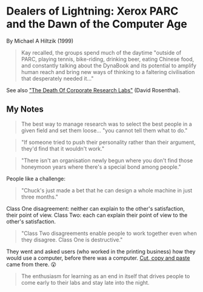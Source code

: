 # Dealers of Lightning: Xerox PARC and the Dawn of the Computer Age

By Michael A Hiltzik (1999)

> Kay recalled, the groups spend much of the daytime "outside of PARC, playing tennis, bike-riding, drinking beer, eating Chinese food, and constantly talking about the DynaBook and its potential to amplify human reach and bring new ways of thinking to a faltering civilisation that desperately needed it…"

See also ["The Death Of Corporate Research Labs"](https://news.ycombinator.com/item?id=24200764) (David Rosenthal).

## My Notes

> The best way to manage research was to select the best people in a given field and set them loose… "you cannot tell them what to do."

> "If someone tried to push their personality rather than their argument, they'd find that it wouldn't work."

> "There isn't an organisation newly begun where you don't find those honeymoon years where there's a special bond among people."

People like a challenge:

> "Chuck's just made a bet that he can design a whole machine in just three months."

Class One disagreement: neither can explain to the other's satisfaction, their point of view. Class Two: each can explain their point of view to the other's satisfaction.

> "Class Two disagreements enable people to work together even when they disagree. Class One is destructive."

They went and asked users (who worked in the printing business) how they would use a computer, before there was a computer. [Cut, copy and paste](https://en.wikipedia.org/wiki/Cut,_copy,_and_paste) came from there. 😮

> The enthusiasm for learning as an end in itself that drives people to come early to their labs and stay late into the night.